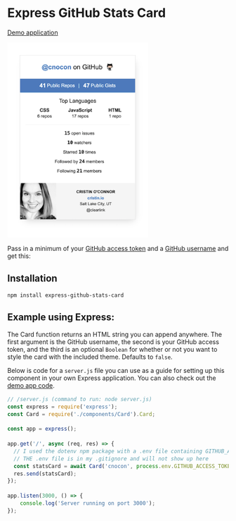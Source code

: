 # Express GitHub Stats Card

[Demo application](https://github.com/cnocon/express-github-stats-card-demo)

<img src="github-stats-card-screenshot.png" alt="Widget screenshot" width="320" />

Pass in a minimum of your [GitHub access token](https://docs.github.com/en/free-pro-team@latest/github/authenticating-to-github/creating-a-personal-access-token) and a [GitHub username](https://docs.github.com/en/free-pro-team@latest/github/setting-up-and-managing-your-github-user-account/remembering-your-github-username-or-email) and get this:

## Installation

```bash
npm install express-github-stats-card
```

## Example using Express:

The Card function returns an HTML string you can append anywhere. The first argument is the GitHub username, the second is your GitHub access token, and the third is an optional `Boolean` for whether or not you want to style the card with the included theme. Defaults to `false`.

Below is code for a `server.js` file you can use as a guide for setting up this component in your own Express application. You can also check out the [demo app code](https://github.com/cnocon/express-github-stats-card-demo).

```js
// /server.js (command to run: node server.js)
const express = require('express');
const Card = require('./components/Card').Card;

const app = express();

app.get('/', async (req, res) => {
  // I used the dotenv npm package with a .env file containing GITHUB_ACCESS_TOKEN. 
  // THE .env file is in my .gitignore and will not show up here
  const statsCard = await Card('cnocon', process.env.GITHUB_ACCESS_TOKEN, true);
  res.send(statsCard);
});

app.listen(3000, () => {
	console.log('Server running on port 3000');
});
```
